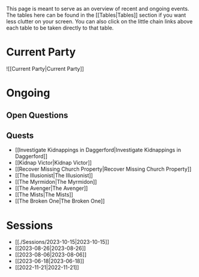 This page is meant to serve as an overview of recent and ongoing events. The tables here can be found in the [[Tables|Tables]] section if you want less clutter on your screen. You can also click on the little chain links above each table to be taken directly to that table.
# Current Party
![[Current Party|Current Party]]
# Ongoing
## Open Questions

## Quests
- [[Investigate Kidnappings in Daggerford|Investigate Kidnappings in Daggerford]]
- [[Kidnap Victor|Kidnap Victor]]
- [[Recover Missing Church Property|Recover Missing Church Property]]
- [[The Illusionist|The Illusionist]]
- [[The Myrmidon|The Myrmidon]]
- [[The Avenger|The Avenger]]
- [[The Mists|The Mists]]
- [[The Broken One|The Broken One]]

# Sessions
- [[./Sessions/2023-10-15|2023-10-15]]
- [[2023-08-26|2023-08-26]]
- [[2023-08-06|2023-08-06]]
- [[2023-06-18|2023-06-18]]
- [[2022-11-21|2022-11-21]]
